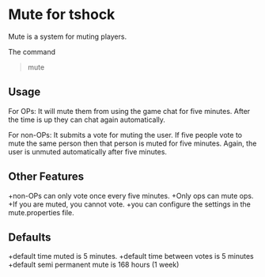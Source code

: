 Mute for tshock
=================
Mute is a system for muting players.

The command
> mute <playername>

Usage
-----

For OPs: It will mute them from using the game chat for five minutes. After the time is up they can chat again automatically.

For non-OPs: It submits a vote for muting the user. If five people vote to mute the same person then that person is muted for five minutes. Again, the user is unmuted automatically after five minutes.

Other Features
--------------

+non-OPs can only vote once every five minutes.
+Only ops can mute ops.
+If you are muted, you cannot vote.
+you can configure the settings in the mute.properties file.

Defaults
--------

+default time muted is 5 minutes.
+default time between votes is 5 minutes
+default semi permanent mute is 168 hours (1 week)
